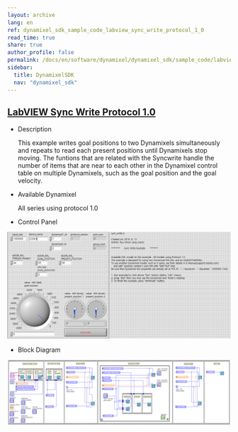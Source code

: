 ```yaml
---
layout: archive
lang: en
ref: dynamixel_sdk_sample_code_labview_sync_write_protocol_1_0
read_time: true
share: true
author_profile: false
permalink: /docs/en/software/dynamixel/dynamixel_sdk/sample_code/labview_sync_write_protocol_1_0/
sidebar:
  title: DynamixelSDK
  nav: "dynamixel_sdk"
---
```


<div style="counter-reset: h2 100"></div>
<div style="counter-reset: h1 3"></div>

## [LabVIEW Sync Write Protocol 1.0](#labview-sync-write-protocol-10)

- Description

  This example writes goal positions to two Dynamixels simultaneously and repeats to read each present positions until Dynamixels stop moving. The funtions that are related with the Syncwrite handle the number of items that are near to each other in the Dynamixel control table on multiple Dynamixels, such as the goal position and the goal velocity.

- Available Dynamixel

  All series using protocol 1.0

- Control Panel

![](https://github.com/ROBOTIS-GIT/ROBOTIS-Documents/blob/master/wiki-images/DynamixelSDK/4.SDKExample/4.7%20LabVIEW/sync_write1/sync_write1.png)

- Block Diagram

![](https://github.com/ROBOTIS-GIT/ROBOTIS-Documents/blob/master/wiki-images/DynamixelSDK/4.SDKExample/4.7%20LabVIEW/sync_write1/block_diagram.png)